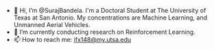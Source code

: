 - 👋 Hi, I’m @SurajBandela. I'm a Doctoral Student at The University of Texas at San Antonio. My concentrations are Machine Learning, and Unmanned Aerial Vehicles.
- 🌱 I’m currently conducting research on Reinforcement Learning.
- 📫 How to reach me: ifx148@my.utsa.edu

<!---
I'm a Doctoral Student at The University of Texas at San Antonio. My concentrations are Machine Learning, and Unmanned Aerial Vehicles.
--->
